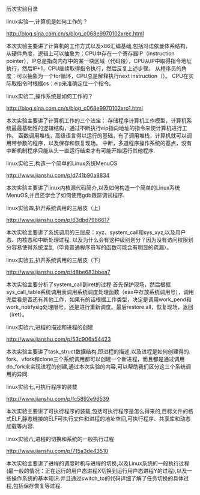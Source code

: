 历次实验目录

linux实验一,计算机是如何工作的？

http://blog.sina.com.cn/s/blog_c068e9970102xrec.html

本次实验主要讲了计算机的工作方式以及x86汇编基础,包括冯诺依曼体系结构，从硬件角度，逻辑上可以抽象为：CPU中存在一个寄存器IP（instruction pointer），IP总是指向内存中的某一块区域（代码段），CPU从IP中取得指令地址执行，然后IP+1，CPU继续取得指令执行，然后反复上述步骤。
从程序员的角度：可以抽象为一个for循环，CPU总是解释执行next instruction（）。
CPU在实际取指令时根据cs：eip来准确定位一个指令。

linux实验二,操作系统是如何工作的？

http://blog.sina.com.cn/s/blog_c068e9970102xro1.html

本次实验主要讲了计算机工作的三个法宝：
存储程序计算机工作模型，计算机系统最最基础性的逻辑结构，通过不断执行eip指向地址的指令来使计算机进行工作。
函数调用堆栈，高级语言得以运行的基础，有了调用堆栈，计算机就可以调用带参数的程序，以及保存和恢复现场。
中断，多道程序操作系统的基点，没有中断机制程序只能从头一直运行结束才有可能开始运行其他程序.

linux实验三,构造一个简单的Linux系统MenuOS

http://www.jianshu.com/p/d741b90a8834

本次实验主要讲了linux内核源代码简介,以及如何构造一个简单的Linux系统MenuOS,并且还学会了如何使用gdb跟踪调试程序.

linux实验四,扒开系统调用的三层皮（上）

http://www.jianshu.com/p/63dbd7986617

本次实验主要讲了系统调用的三层皮：xyz、system_call和sys_xyz,以及用户态、内核态和中断处理过程.
以及为什么会有这种级别划分？因为没有访问权限划分容易使得系统混乱（毕竟普通程序员写的函数可能会有明显的疏漏）。

linux实验五,扒开系统调用的三层皮（下）

http://www.jianshu.com/p/d8be683bbea7

本次实验主要分析了system_call到iret的过程
首先保护现场，然后根据sys_call_table系统调用表调用系统调度处理函数（eax中存放系统调用号），调用完后看是否还有其他工作，如果有的话根据工作类型，决定是调用work_pend和work_notifysig处理限号，还是进行重新调度。最后restore all，恢复现场，返回（iret）。

linux实验六,进程的描述和进程的创建

http://www.jianshu.com/p/53c906a54423

本次实验主要讲了task_struct数据结构,即进程的描述,以及进程是如何创建得的.
fork、vfork和clone三个系统调用都可以创建一个新进程，而且都是通过调用do_fork来实现进程的创建,通过本次实验的内容,可以帮助我们区分这三个系统调用的异同.

linux实验七,可执行程序的装载

http://www.jianshu.com/p/fc5892e96539

本次实验主要讲了可执行程序的装载,包括可执行程序是怎么得来的,目标文件的格式ELF,静态链接的ELF可执行文件和进程的地址空间,可执行程序、共享库和动态加载等内容.

linux实验八,进程的切换和系统的一般执行过程

http://www.jianshu.com/p/715a3de43510

本次实验主要讲了进程的调度时机与进程的切换,以及Linux系统的一般执行过程(最一般的情况：正在运行的用户态进程X切换到运行用户态进程Y的过程),以及一些操作系统的基本知识.并且通过switch_to的代码详细了解了任务切换的具体过程,包括保存恢复等过程.